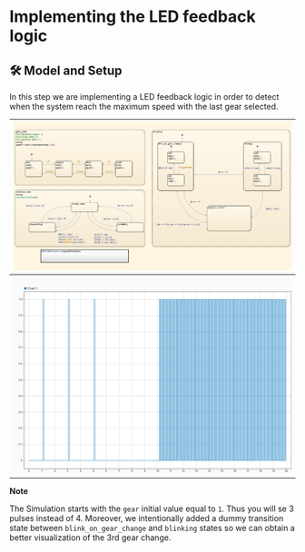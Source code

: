 # Implementing the LED feedback logic

## 🛠 Model and Setup

In this step we are implementing a LED feedback logic in order to detect when the system reach the maximum speed with the last gear selected.

| ![](assets/sf_gear_logic_led_feedback.png) |
| :---------------: |
| ![](assets/led_feedback.png) |

**Note**

The Simulation starts with the `gear` initial value equal to `1`. Thus you will se 3 pulses instead of 4.
Moreover, we intentionally added a dummy transition state between `blink_on_gear_change` and `blinking` states so we can obtain a better visualization of the 3rd gear change.